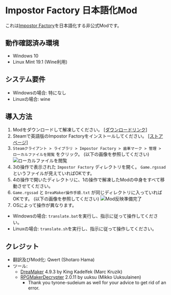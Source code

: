 # Impostor Factory 日本語化Mod

これは[Impostor Factory](https://store.steampowered.com/app/1182620/Impostor_Factory/)を日本語化する非公式Modです。

## 動作確認済み環境

- Windows 10
- Linux Mint 19.1 (Wine利用)

## システム要件

- Windowsの場合: 特になし
- Linuxの場合: wine

## 導入方法

1. Modをダウンロードして解凍してください。 [[ダウンロードリンク]](https://github.com/izayoi256/impostor-factory-translation/archive/refs/heads/master.zip)
2. Steamで英語版のImpostor Factoryをインストールしてください。 [[ストアページ]](https://store.steampowered.com/app/1182620/Impostor_Factory/)
3. `Steamクライアント > ライブラリ > Impostor Factory > 歯車マーク > 管理 > ローカルファイルを閲覧` をクリック。 (以下の画像を参照してください)
![ローカルファイルを閲覧](https://user-images.githubusercontent.com/1329505/233041744-2e3549b5-3710-4125-b209-370f25e9409e.png)
4. 3の操作で表示された `Impostor Factory` ディレクトリを開く。 `Game.rgssad`というファイルが見えていればOKです。
5. 4の操作で開いたディレクトリに、1の操作で解凍したModの中身をすべて移動させてください。
6. `Game.rgssad` と `DreaMaker操作手順.txt` が同じディレクトリに入っていればOKです。 (以下の画像を参照してください)
![Mod反映準備完了](https://user-images.githubusercontent.com/1329505/233265748-d3d637f8-efdb-4fd1-9eeb-0c28178e7109.png)
7. OSによって操作が異なります。
  - Windowsの場合: `translate.bat`を実行し、指示に従って操作してください。
  - Linuxの場合: `translate.sh`を実行し、指示に従って操作してください。

## クレジット

- 翻訳及びMod化: Qwert (Shotaro Hama)
- ツール:
  - [DreaMaker](https://www.rpg-maker.fr/index.php?page=forum&id=16279) 4.9.3 by King Kadelfek (Marc Kruzik)
  - [RPGMakerDecrypter](https://github.com/uuksu/RPGMakerDecrypter) 2.0.11 by uuksu (Mikko Uuksulainen)
    - Thank you tyrone-sudeium as well for your advice to get rid of an error. 
